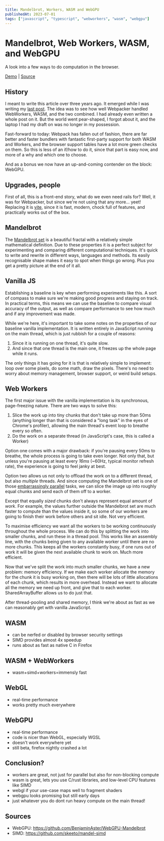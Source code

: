 ```yaml
---
title: Mandelbrot, Workers, WASM and WebGPU
publishedAt: 2023-07-01
tags: ["javascript", "typescript", "webworkers", "wasm", "webgpu"]
---
```

# Mandelbrot, Web Workers, WASM, and WebGPU

A look into a few ways to do computation in the browser.

[Demo](https://mandelbrot.danini.dev) | [Source](https://github.com/danini-the-panini/mandelbrot)

## History

I meant to write this article over three years ago. It emerged while I was writing my [last post](/blog/rails-typescript-and-stimulus). The idea was to see how well Webpacker handled WebWorkers, WASM, and the two combined. I had already even written a whole post on it. But the world went pear-shaped, I forgot about it, and the laptop I had my draft on was no longer in my possession.

Fast-forward to today: Webpack has fallen out of fashion, there are far better and faster bundlers with fantastic first-party support for both WASM and Workers, and the browser support tables have a lot more green checks on them. So this is less of an if/how to do it, since that part is easy now, and more of a why and which one to choose.

And as a bonus we now have an up-and-coming contender on the block: WebGPU.

## Upgrades, people

First of all, this is a front-end story, what do we even need rails for? Well, it was for Webpacker, but since we're not using that any more... yeet! Replacing it is [vite](https://vitejs.dev/), since it is fast, modern, chock full of features, and practically works out of the box.

## Mandelbrot

The [Mandelbrot set](https://en.wikipedia.org/wiki/Mandelbrot_set) is a beautiful fractal with a relatively simple mathematical definition. Due to these properties it is a perfect subject for experimenting and comparing different computational techniques. It's quick to write and rewrite in different ways, languages and methods. Its easily recognisable shape makes it easy to spot when things go wrong. Plus you get a pretty picture at the end of it all.

## Vanilla JS

Establishing a baseline is key when performing experiments like this. A sort of compass to make sure we're making good progress and staying on track. In practical terms, this means we can use the baseline to compare visual accuracy of the output, as well as compare performance to see how much and if any improvement was made.

While we're here, it's important to take some notes on the properties of our baseline vanilla implementation. It is written entirely in JavaScript running on the main thread, which is just rubbish for a couple of reasons:

1. Since it is running on one thread, it's quite slow.
2. And since that one thread is the main one, it freezes up the whole page while it runs.

The only things it has going for it is that is relatively simple to implement: loop over some pixels, do some math, draw the pixels. There's no need to worry about memory management, browser support, or weird build setups.

## Web Workers

The first major issue with the vanilla implementation is its synchronous, page-freezing nature. There are two ways to solve this:

1. Slice the work up into tiny chunks that don't take up more than 50ms (anything longer than that is considered a "long task" in the eyes of Chrome's profiler), allowing the main thread's event loop to breathe every so often.
2. Do the work on a separate thread (in JavaScript's case, this is called a Worker)

Option one comes with a major drawback: if you're pausing every 50ms to breathe, the whole process is going to take even longer. Not only that, but unless you're pausing at least every _16ms_ (~60Hz, typical monitor refresh rate), the experience is going to feel janky at best.

Option two allows us not only to offload the work on to a different thread, but also _multiple_ threads. And since computing the Mandelbrot set is one of those [embarrassingly parallel](https://en.wikipedia.org/wiki/Embarrassingly_parallel) tasks, we can slice the image up into roughly equal chunks and send each of them off to a worker.

Except that equally _sized_ chunks don't always represent equal amount of _work_. For example, the values further outside the Mandelbrot set are much faster to compute than the values inside it, so some of our workers are going to finish their work before others and sit idle. Not very efficient.

To maximise efficiency we want all the workers to be working continuously throughout the whole process. We can do this by splitting the work into smaller chunks, and run these in a thread pool. This works like an assembly line, with the chunks being given to any available worker until there are no more chunks. This keeps all the workers constantly busy, if one runs out of work it will be given the next available chunk to work on. Much more efficient.

Now that we've split the work into much smaller chunks, we have a new problem: memory efficiency. If we make each worker allocate the memory for the chunk it is busy working on, then there will be lots of little allocations of each chunk, which results in more overhead. Instead we want to allocate all the memory we need up front, and give that to each worker. SharedArrayBuffer allows us to do just that.

After thread-pooling and shared memory, I think we're about as fast as we can reasonably get with vanilla JavaScript.

## WASM

- can be nerfed or disabled by browser security settings
- SIMD provides almost 4x speedup
- runs about as fast as native C in Firefox

## WASM + WebWorkers

- wasm+simd+workers=immensly fast

## WebGL

- real-time performance
- works pretty much everywhere

## WebGPU

- real-time performance
- code is nicer than WebGL, especially WGSL
- doesn't work everywhere yet
- still beta, firefox nightly crashed a lot

## Conclusion?

- workers are great, not just for parallel but also for non-blocking compute
- wasm is great, lets you use C/rust libraries, and low-level CPU features like SIMD
- webgl if your use-case maps well to fragment shaders
- webgpu looks promising but still early days
- just whatever you do dont run heavy compute on the main thread!

## Sources

- WebGPU: https://github.com/BenjaminAster/WebGPU-Mandelbrot
- SIMD: https://github.com/skeeto/mandel-simd
